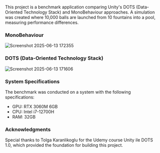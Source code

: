 This project is a benchmark application comparing Unity's DOTS (Data-Oriented Technology Stack) and MonoBehaviour approaches. A simulation was created where 10,000 balls are launched from 10 fountains into a pool, measuring performance differences.

### MonoBehaviour
![Screenshot 2025-06-13 172355](https://github.com/user-attachments/assets/b37d3608-68f0-4a5b-aec6-23ea206b1bb3)

### DOTS (Data-Oriented Technology Stack)
![Screenshot 2025-06-13 171606](https://github.com/user-attachments/assets/422d8fd4-0ccc-4879-a381-718db442e06d)

### System Specifications
The benchmark was conducted on a system with the following specifications:

- GPU: RTX 3060M 6GB
- CPU: Intel i7-12700H
- RAM: 32GB

### Acknowledgments
Special thanks to Tolga Karanlikoglu for the Udemy course Unity ile DOTS 1.0, which provided the foundation for building this project.
